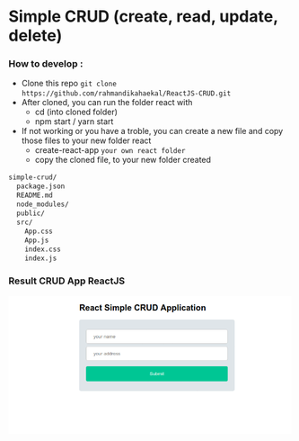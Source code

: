 # Simple CRUD (create, read, update, delete)

### How to develop :
  - Clone this repo `git clone https://github.com/rahmandikahaekal/ReactJS-CRUD.git`
  - After cloned, you can run the folder react with 
    - cd (into cloned folder)
    - npm start / yarn start
  - If not working or you have a troble, you can create a new file and copy those files to your new folder react
    - create-react-app `your own react folder`
    - copy the cloned file, to your new folder created

```
simple-crud/
  package.json
  README.md
  node_modules/
  public/
  src/
    App.css
    App.js
    index.css
    index.js
```

### Result CRUD App ReactJS
![ReactAppCRUD](result_crud.gif)